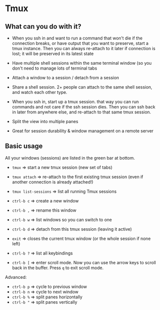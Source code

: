 # Tmux


## What can you do with it?

- When you ssh in and want to run a command that won't die if the connection breaks, or have output that you want to preserve, start a tmux instance. Then you can always re-attach to it later if connection is lost; it will be preserved in its latest state

- Have multiple shell sessions within the same terminal window (so you don't need to manage lots of terminal tabs

- Attach a window to a session / detach from a session

- Share a shell session. 2+ people can attach to the same shell session, and watch each other type.

- When you ssh in, start up a tmux session. that way you can run commands and not care if the ssh session dies. Then you can ssh back in later from anywhere else, and re-attach to that same tmux session.

- Split the view into multiple panes

- Great for session durability & window management on a remote server


## Basic usage

All your windows (sessions) are listed in the green bar at bottom.

- `tmux` => start a new tmux session (new set of tabs)
- `tmux attach` => re-attach to the first existing tmux session
  (even if another connection is already attached!)
- `tmux list-sessions` => list all running Tmux sessions

- `ctrl-b c` => create a new window
- `ctrl-b ,` => rename this window
- `ctrl-b w` => list windows so you can switch to one
- `ctrl-b d` => detach from this tmux session (leaving it active)
- `exit` => closes the current tmux window (or the whole session if none left)
- `ctrl-b ?` => list all keybindings
- `ctrl-b [` => enter scroll mode. Now you can use the arrow keys to scroll back in the buffer.
  Press `q` to exit scroll mode.

Advanced:

- `ctrl-b p` => cycle to previous window
- `ctrl-b n` => cycle to next window
- `ctrl-b %` => split panes horizontally
- `ctrl-b "` => split panes vertically
